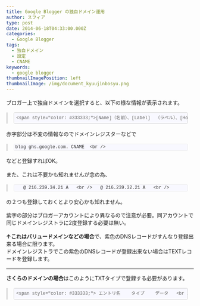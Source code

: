 ```yaml
---
title: Google Blogger の独自ドメイン運用
author: スフィア
type: post
date: 2014-06-18T04:33:00.000Z
categories:
  - Google Blogger
tags:
  - 独自ドメイン
  - 設定
  - CNAME
keywords:
  - google blogger
thumbnailImagePosition: left
thumbnailImage: /img/document_kyuujinbosyu.png
---
```

<div data-md-url="https://www.blogger.com/blogger.g?blogID=537736377410352601#editor/target=post;postID=2994012576858689499;onPublishedMenu=allposts;onClosedMenu=allposts;postNum=0;src=link" markdown-here-wrapper-content-modified="true">
  <div style="margin: 1.2em 0px !important;">
    ブロガー上で独自ドメインを選択すると、以下の様な情報が表示されます。
  </div>
  
  <blockquote style="border-left-color: rgb(221, 221, 221); border-left-style: solid; border-left-width: 4px; margin: 1.2em 0px; padding: 0px 1em; quotes: none;">
    <pre style="font-family: Consolas, Inconsolata, Courier, monospace; font-size: 1em; line-height: 1.2em; margin: 1.2em 0px;"><code style="background-attachment: initial; background-clip: initial; background-color: ghostwhite; background-image: initial; background-origin: initial; background-position: initial; background-repeat: initial; background-size: initial; border-bottom-left-radius: 3px; border-bottom-right-radius: 3px; border-top-left-radius: 3px; border-top-right-radius: 3px; border: 1px solid rgb(204, 204, 204); display: block !important; font-family: Consolas, Inconsolata, Courier, monospace; font-size: 0.85em; margin: 0px 0.15em; overflow: auto; padding: 0.5em; white-space: pre;">&lt;span style="color: #333333;">[Name]（名前）、[Label]  （ラベル）、[Host]（ホスト）欄 [Destination]（宛先）、[Target]（ターゲット）、[Points To]（参照先）欄    &lt;br />  &lt;/span>&lt;b>&lt;span style="color: red;">blog ghs.google.com&lt;/span>&lt;/b>&lt;span style="color: #333333;">&lt;br />  &lt;/span>&lt;b>&lt;span style="color: #351c75;">XBBBBBB gv-XXXXXXXXXX.dv.googlehosted.com(適当にマスクしてます)&lt;/span>&lt;/b>&lt;span style="color: #333333;">&lt;br />&lt;/span></code></pre>
  </blockquote>
  
  <div style="margin: 1.2em 0px !important;">
    赤字部分は不変の情報なのでドメインレジスターなどで
  </div>
  
  <blockquote style="border-left-color: rgb(221, 221, 221); border-left-style: solid; border-left-width: 4px; color: #777777; margin: 1.2em 0px; padding: 0px 1em; quotes: none;">
    <pre style="font-family: Consolas, Inconsolata, Courier, monospace; font-size: 0.85em; font-size: 1em; line-height: 1.2em; margin: 1.2em 0px;"><code style="background-color: #f8f8f8; background: rgb(248, 248, 255); border-bottom-left-radius: 3px; border-bottom-left-radius: 3px; border-bottom-right-radius: 3px; border-bottom-right-radius: 3px; border-top-left-radius: 3px; border-top-left-radius: 3px; border-top-right-radius: 3px; border-top-right-radius: 3px; border: 1px solid rgb(204, 204, 204); border: 1px solid rgb(234, 234, 234); color: #333333; display: block !important; display: block; display: inline; font-family: Consolas, Inconsolata, Courier, monospace; font-size: 0.85em; margin: 0px 0.15em; overflow: auto; padding: 0.5em 0.7em; padding: 0.5em; padding: 0px 0.3em; white-space: pre-wrap; white-space: pre;">blog ghs.google.com. CNAME  &lt;br /></code></pre>
  </blockquote>
  
  <div style="margin: 1.2em 0px !important;">
    などと登録すればOK。
  </div>
  
  <div style="margin: 1.2em 0px !important;">
    また、これは不要かも知れませんが念の為、
  </div>
  
  <blockquote style="border-left-color: rgb(221, 221, 221); border-left-style: solid; border-left-width: 4px; color: #777777; margin: 1.2em 0px; padding: 0px 1em; quotes: none;">
    <pre style="font-family: Consolas, Inconsolata, Courier, monospace; font-size: 0.85em; font-size: 1em; line-height: 1.2em; margin: 1.2em 0px;"><code style="background-color: #f8f8f8; background: rgb(248, 248, 255); border-bottom-left-radius: 3px; border-bottom-left-radius: 3px; border-bottom-right-radius: 3px; border-bottom-right-radius: 3px; border-top-left-radius: 3px; border-top-left-radius: 3px; border-top-right-radius: 3px; border-top-right-radius: 3px; border: 1px solid rgb(204, 204, 204); border: 1px solid rgb(234, 234, 234); color: #333333; display: block !important; display: block; display: inline; font-family: Consolas, Inconsolata, Courier, monospace; font-size: 0.85em; margin: 0px 0.15em; overflow: auto; padding: 0.5em 0.7em; padding: 0.5em; padding: 0px 0.3em; white-space: pre-wrap; white-space: pre;">   @ 216.239.34.21 A   &lt;br />   @ 216.239.32.21 A   &lt;br /></code></pre>
  </blockquote>
  
  <div style="margin: 1.2em 0px !important;">
    の２つも登録しておくとより安心かも知れません。
  </div>
  
  <div style="margin: 1.2em 0px !important;">
    紫字の部分はブロガーアカウントにより異なるので注意が必要。同アカウントで同じドメインレジストラに2度登録する必要は無い。
  </div>
  
  <div style="margin: 1.2em 0px !important;">
    <b>↑これはバリュードメインなどの場合</b>で、紫色のDNSレコードがすんなり登録出来る場合に限ります。<br />ドメインレジストラでこの紫色のDNSレコードが登録出来ない場合はTEXTレコードを登録します。
  </div>
  
  <hr />
</div>

<div data-md-url="https://www.blogger.com/blogger.g?blogID=537736377410352601#editor/target=post;postID=2994012576858689499;onPublishedMenu=allposts;onClosedMenu=allposts;postNum=0;src=link" markdown-here-wrapper-content-modified="true">
</div>

<div data-md-url="https://www.blogger.com/blogger.g?blogID=537736377410352601#editor/target=post;postID=2994012576858689499;onPublishedMenu=allposts;onClosedMenu=allposts;postNum=0;src=link" markdown-here-wrapper-content-modified="true">
  <b>さくらのドメインの場合</b>はこのようにTXTタイプで登録する必要があります。</p> 
  
  <blockquote style="border-left-color: rgb(221, 221, 221); border-left-style: solid; border-left-width: 4px; margin: 1.2em 0px; padding: 0px 1em; quotes: none;">
    <pre style="font-family: Consolas, Inconsolata, Courier, monospace; font-size: 1em; line-height: 1.2em; margin: 1.2em 0px;"><code style="background-attachment: initial; background-clip: initial; background-color: ghostwhite; background-image: initial; background-origin: initial; background-position: initial; background-repeat: initial; background-size: initial; border-bottom-left-radius: 3px; border-bottom-right-radius: 3px; border-top-left-radius: 3px; border-top-right-radius: 3px; border: 1px solid rgb(204, 204, 204); display: block !important; font-family: Consolas, Inconsolata, Courier, monospace; font-size: 0.85em; margin: 0px 0.15em; overflow: auto; padding: 0.5em; white-space: pre;">&lt;span style="color: #333333;"> エントリ名    タイプ    データ   &lt;br />  @            NS     ns1.dns.ne.jp.   &lt;br />            NS     ns2.dns.ne.jp.   &lt;br />            A     000.000.000.000(実際はサーバーのIPアドレス)   &lt;br />            MX     10 @   &lt;br />         &lt;/span>&lt;b>&lt;span style="color: #351c75;">TXT     "google-site-verification=-XXXXXXXXXXXXXXX" &lt;/span>&lt;/b>&lt;span style="color: #333333;">  &lt;br />  www            A     000.000.000.000(実際はサーバーのIPアドレス)   &lt;br />  mail               CNAME     @   &lt;br />  ftp               CNAME     @   &lt;br />&lt;/span>&lt;b>&lt;span style="color: red;"> sub0            CNAME     c.seesaa.net.   &lt;br /> sub1            CNAME     ghs.google.com.   &lt;br /> sub2            CNAME     ghs.google.com.   &lt;/span>&lt;/b>&lt;span style="color: #333333;">&lt;br />&lt;/span></code></pre>
  </blockquote>
  
  <div style="margin: 1.2em 0px !important;">
  </div>
  
  <div style="font-size: 0em; height: 0; margin: 0; padding: 0;" title="MDH:PHA+44OW44Ot44Ks44O85LiK44Gn54us6Ieq44OJ44Oh44Kk44Oz44KS6YG45oqe44GZ44KL44Go 44CB5Lul5LiL44Gu5qeY44Gq5oOF5aCx44GM6KGo56S644GV44KM44G+44GZ44CCPC9wPjxwPjxi cj48L3A+PHA+Jmd0OyAmbmJzcDsgJm5ic3A7IFtOYW1lXe+8iOWQjeWJje+8ieOAgVtMYWJlbF0K Cu+8iOODqeODmeODq++8ieOAgVtIb3N0Xe+8iOODm+OCueODiO+8ieashCBbRGVzdGluYXRpb25d 77yI5a6b5YWI77yJ44CBW1RhcmdldF3vvIjjgr/jg7zjgrLjg4Pjg4jvvInjgIFbUG9pbnRzIFRv Xe+8iOWPgueFp+WFiO+8ieashCAmbmJzcDsgJm5ic3A7PC9wPjxwPiZuYnNwOyAmbmJzcDsgJm5i c3A7IDxmb250IGNvbG9yPSIjZmYwMDAwIj48Yj5ibG9nIGdocy5nb29nbGUuY29tPC9iPjwvZm9u dD48L3A+PHA+Jm5ic3A7ICZuYnNwOyAmbmJzcDs8Zm9udCBjb2xvcj0iIzM1MWM3NSI+Jm5ic3A7 WDwvZm9udD48Yj48Zm9udCBjb2xvcj0iIzM1MWM3NSI+QkJCQkJCIGd2LTwvZm9udD48Zm9udCBj b2xvcj0iIzEzNGY1YyI+WFhYWFhYWFhYWDwvZm9udD48Zm9udCBjb2xvcj0iIzM1MWM3NSI+LmR2 Lmdvb2dsZWhvc3RlZC5jb208c3BhbiBzdHlsZT0iYmFja2dyb3VuZC1jb2xvcjogcmdiKDI1NSwg MjU1LCAyNTUpOyI+KOmBqeW9k+OBq+ODnuOCueOCr+OBl+OBpuOBvuOBmSk8L3NwYW4+PC9mb250 PjwvYj48L3A+PHA+PGJyPjwvcD48cD7otaTlrZfpg6jliIbjga/kuI3lpInjga7mg4XloLHjgarj ga7jgafjg4njg6HjgqTjg7Pjg6zjgrjjgrnjgr/jg7zjgarjganjgacKPC9wPjxwPjxicj48L3A+ PHA+Jmd0OyAmbmJzcDsgJm5ic3A7IGJsb2cgZ2hzLmdvb2dsZS5jb20uIENOQU1FICZuYnNwOzwv cD48cD48YnI+PC9wPjxwPuOBquOBqeOBqOeZu+mMsuOBmeOCjOOBsE9L44CCPC9wPjxwPjxicj48 L3A+PHA+44G+44Gf44CB44GT44KM44Gv5LiN6KaB44GL44KC55+l44KM44G+44Gb44KT44GM5b+1 44Gu54K644CBPC9wPjxwPjxicj48L3A+PHA+Jmd0OyAmbmJzcDsgJm5ic3A7IEAmbmJzcDsyMTYu MjM5LjM0LjIxIEEgJm5ic3A7Jm5ic3A7PC9wPjxwPiZuYnNwOyAmbmJzcDsgJm5ic3A7ICZuYnNw O0AmbmJzcDsyMTYuMjM5LjMyLjIxIEEgJm5ic3A7Jm5ic3A7PC9wPjxwPjxicj48L3A+PHA+PGJy PjwvcD48cD7jga7vvJLjgaTjgoLnmbvpjLLjgZfjgabjgYrjgY/jgajjgojjgorlronlv4PjgYvj goLnn6Xjgozjgb7jgZvjgpPjgII8L3A+PHA+PGJyPjwvcD48cD48YnI+PC9wPjxwPue0q+Wtl+OB rumDqOWIhuOBr+ODluODreOCrOODvOOCouOCq+OCpuODs+ODiOOBq+OCiOOCiueVsOOBquOCi+OB ruOBp+azqOaEj+OBjOW/heimgeOAguWQjOOCouOCq+OCpuODs+ODiOOBp+WQjOOBmOODieODoeOC pOODs+ODrOOCuOOCueODiOODqeOBqzLluqbnmbvpjLLjgZnjgovlv4XopoHjga/nhKHjgYTjgII8 L3A+PHA+PGJyPjwvcD48cD7jgZPjgozjga/jg5Djg6rjg6Xjg7zjg4njg6HjgqTjg7Pjgarjganj ga7loLTlkIjjgafjgIHntKvoibLjga5ETlPjg6zjgrPjg7zjg4njgYzjgZnjgpPjgarjgornmbvp jLLlh7rmnaXjgovloLTlkIjjgavpmZDjgorjgb7jgZnjgII8L3A+PHA+44OJ44Oh44Kk44Oz44Os 44K444K544OI44Op44Gn44GT44Gu57Sr6Imy44GuRE5T44Os44Kz44O844OJ44GM55m76Yyy5Ye6 5p2l44Gq44GE5aC05ZCI44GvVEVYVOODrOOCs+ODvOODieOCkueZu+mMsuOBl+OBvuOBmeOAgjwv cD48cD48YnI+PC9wPjxwPjxicj48L3A+PHA+LS0tLS0tLTwvcD48cD48YnI+PC9wPjxwPjxicj48 L3A+PHA+PGJyPjwvcD48cD4mZ3Q7ICZuYnNwOyAmbmJzcDsgJm5ic3A744Ko44Oz44OI44Oq5ZCN PHNwYW4gY2xhc3M9IkFwcGxlLXRhYi1zcGFuIiBzdHlsZT0id2hpdGUtc3BhY2U6cHJlIj4JPC9z cGFuPuOCv+OCpOODlzxzcGFuIGNsYXNzPSJBcHBsZS10YWItc3BhbiIgc3R5bGU9IndoaXRlLXNw YWNlOnByZSI+CTwvc3Bhbj7jg4fjg7zjgr8gJm5ic3A7Jm5ic3A7PC9wPjxwPiZuYnNwOyAmbmJz cDsgJm5ic3A7IEA8c3BhbiBjbGFzcz0iQXBwbGUtdGFiLXNwYW4iIHN0eWxlPSJ3aGl0ZS1zcGFj ZTpwcmUiPgk8L3NwYW4+ICZuYnNwOyAmbmJzcDsgJm5ic3A7ICZuYnNwO05TPHNwYW4gY2xhc3M9 IkFwcGxlLXRhYi1zcGFuIiBzdHlsZT0id2hpdGUtc3BhY2U6cHJlIj4JPC9zcGFuPiBuczEuZG5z Lm5lLmpwLiZuYnNwOyZuYnNwOyZuYnNwOzwvcD48cD4mbmJzcDsgJm5ic3A7ICZuYnNwOyAmbmJz cDsgJm5ic3A7ICZuYnNwOyAmbmJzcDsgJm5ic3A7IE5TPHNwYW4gY2xhc3M9IkFwcGxlLXRhYi1z cGFuIiBzdHlsZT0id2hpdGUtc3BhY2U6cHJlIj4JPC9zcGFuPiBuczIuZG5zLm5lLmpwLiZuYnNw OyZuYnNwOyZuYnNwOzwvcD48cD4mbmJzcDsgJm5ic3A7ICZuYnNwOyAmbmJzcDsgJm5ic3A7ICZu YnNwOyAmbmJzcDsgJm5ic3A7IEE8c3BhbiBjbGFzcz0iQXBwbGUtdGFiLXNwYW4iIHN0eWxlPSJ3 aGl0ZS1zcGFjZTpwcmUiPgk8L3NwYW4+IDAwMC4wMDAuMDAwLjAwMCjlrp/pmpvjga/jgrXjg7zj g5Djg7zjga5JUOOCouODieODrOOCuSkmbmJzcDsmbmJzcDsmbmJzcDs8L3A+PHA+Jm5ic3A7ICZu YnNwOyAmbmJzcDsgJm5ic3A7ICZuYnNwOyAmbmJzcDsgJm5ic3A7ICZuYnNwOyBNWDxzcGFuIGNs YXNzPSJBcHBsZS10YWItc3BhbiIgc3R5bGU9IndoaXRlLXNwYWNlOnByZSI+CTwvc3Bhbj4gMTAg QCZuYnNwOyZuYnNwOyZuYnNwOzwvcD48cD48Yj48Zm9udCBjb2xvcj0iIzM1MWM3NSI+Jm5ic3A7 ICZuYnNwOyAmbmJzcDsgJm5ic3A7ICZuYnNwOyAmbmJzcDsgJm5ic3A7VFhUPHNwYW4gY2xhc3M9 IkFwcGxlLXRhYi1zcGFuIiBzdHlsZT0id2hpdGUtc3BhY2U6cHJlIj4JPC9zcGFuPiAiZ29vZ2xl LXNpdGUtdmVyaWZpY2F0aW9uPS1YWFhYWFhYWFhYWFhYWFgiPC9mb250PjwvYj4mbmJzcDsmbmJz cDsmbmJzcDs8L3A+PHA+Jm5ic3A7ICZuYnNwOyAmbmJzcDsgd3d3PHNwYW4gY2xhc3M9IkFwcGxl LXRhYi1zcGFuIiBzdHlsZT0id2hpdGUtc3BhY2U6cHJlIj4JPC9zcGFuPiAmbmJzcDsgJm5ic3A7 ICZuYnNwOyAmbmJzcDtBPHNwYW4gY2xhc3M9IkFwcGxlLXRhYi1zcGFuIiBzdHlsZT0id2hpdGUt c3BhY2U6cHJlIj4JPC9zcGFuPiAwMDAuMDAwLjAwMC4wMDAo5a6f6Zqb44Gv44K144O844OQ44O8 44GuSVDjgqLjg4njg6zjgrkpJm5ic3A7Jm5ic3A7Jm5ic3A7PC9wPjxwPiZuYnNwOyAmbmJzcDsg Jm5ic3A7IG1haWw8c3BhbiBjbGFzcz0iQXBwbGUtdGFiLXNwYW4iIHN0eWxlPSJ3aGl0ZS1zcGFj ZTpwcmUiPgk8L3NwYW4+Jm5ic3A7ICZuYnNwOyAmbmJzcDsgJm5ic3A7ICZuYnNwOyAmbmJzcDtD TkFNRTxzcGFuIGNsYXNzPSJBcHBsZS10YWItc3BhbiIgc3R5bGU9IndoaXRlLXNwYWNlOnByZSI+ CTwvc3Bhbj4gQCZuYnNwOyZuYnNwOyZuYnNwOzwvcD48cD4mbmJzcDsgJm5ic3A7ICZuYnNwOyBm dHA8c3BhbiBjbGFzcz0iQXBwbGUtdGFiLXNwYW4iIHN0eWxlPSJ3aGl0ZS1zcGFjZTpwcmUiPgk8 L3NwYW4+Jm5ic3A7ICZuYnNwOyAmbmJzcDsgJm5ic3A7ICZuYnNwOyAmbmJzcDtDTkFNRTxzcGFu IGNsYXNzPSJBcHBsZS10YWItc3BhbiIgc3R5bGU9IndoaXRlLXNwYWNlOnByZSI+CTwvc3Bhbj4g QCZuYnNwOyZuYnNwOyZuYnNwOzwvcD48cD4mbmJzcDsgJm5ic3A7ICZuYnNwOyZuYnNwOzxiPjxm b250IGNvbG9yPSIjZmYwMDAwIj5zdWIwPHNwYW4gY2xhc3M9IkFwcGxlLXRhYi1zcGFuIiBzdHls ZT0id2hpdGUtc3BhY2U6cHJlIj4JPC9zcGFuPiAmbmJzcDsgJm5ic3A7ICZuYnNwOyAmbmJzcDtD TkFNRTxzcGFuIGNsYXNzPSJBcHBsZS10YWItc3BhbiIgc3R5bGU9IndoaXRlLXNwYWNlOnByZSI+ CTwvc3Bhbj4gYy5zZWVzYWEubmV0LjwvZm9udD48L2I+Jm5ic3A7Jm5ic3A7Jm5ic3A7PC9wPjxw Pjxmb250IGNvbG9yPSIjZmYwMDAwIj48Yj4mbmJzcDsgJm5ic3A7ICZuYnNwO3N1YjE8c3BhbiBj bGFzcz0iQXBwbGUtdGFiLXNwYW4iIHN0eWxlPSJ3aGl0ZS1zcGFjZTpwcmUiPgk8L3NwYW4+ICZu YnNwOyAmbmJzcDsgJm5ic3A7ICZuYnNwO0NOQU1FPHNwYW4gY2xhc3M9IkFwcGxlLXRhYi1zcGFu IiBzdHlsZT0id2hpdGUtc3BhY2U6cHJlIj4JPC9zcGFuPiBnaHMuZ29vZ2xlLmNvbS48L2I+PC9m b250PiZuYnNwOyZuYnNwOyZuYnNwOzwvcD48cD48Zm9udCBjb2xvcj0iI2ZmMDAwMCI+PGI+Jm5i c3A7ICZuYnNwOyAmbmJzcDtzdWIyPHNwYW4gY2xhc3M9IkFwcGxlLXRhYi1zcGFuIiBzdHlsZT0i d2hpdGUtc3BhY2U6cHJlIj4JPC9zcGFuPiAmbmJzcDsgJm5ic3A7ICZuYnNwOyAmbmJzcDtDTkFN RTxzcGFuIGNsYXNzPSJBcHBsZS10YWItc3BhbiIgc3R5bGU9IndoaXRlLXNwYWNlOnByZSI+CTwv c3Bhbj4gZ2hzLmdvb2dsZS5jb20uPC9iPjwvZm9udD4mbmJzcDsmbmJzcDsmbmJzcDs8L3A+PHA+ PGJyPjwvcD48ZGl2Pjxicj48L2Rpdj48ZGl2PjxiPuOBleOBj+OCieOBruODieODoeOCpOODs+OB ruWgtOWQiOOBr+OBk+OBruOCiOOBhuOBq1RYVOOCv+OCpOODlzwvYj7jgafnmbvpjLLjgZnjgovl v4XopoHjgYzjgYLjgorjgb7jgZnjgII8L2Rpdj4=">
    ​
  </div>
</div>
